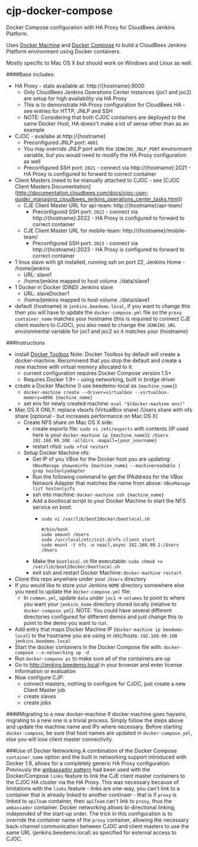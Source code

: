 # cjp-docker-compose
Docker Compose configuration with HA Proxy for CloudBees Jenkins Platform.

Uses [Docker Machine](http://docs.docker.com/machine/) and [Docker Compose](https://docs.docker.com/compose/) to build a CloudBees Jenkins Platform environment using Docker containers.

Mostly specific to Mac OS X but should work on Windows and Linux as well.

####Base includes:
- HA Proxy  - stats available at: http://{hostname}:9000
  - Only CloudBees Jenkins Operations Center instances (joc1 and joc2) are setup for high availability via HA Proxy
  - This is to demonstrate HA Proxy configuration for CloudBees HA - see entries for HTTP, JNLP and SSH
  - NOTE: Considering that both CJOC containers are deployed to the same Docker Host, HA doesn't make a lot of sense other than as an example
- CJOC - availabe at http://{hostname}
  - Preconfigured JNLP port: `4001`
  - You may override JNLP port with the `JENKINS_JNLP_PORT` environment variable, but you would need to modify the HA Proxy configuration as well
  - Preconfigured SSH port: `2021` - connect via http://{hostname}:2021 - HA Proxy is configured to forward to correct container
- Client Masters (need to be manually attached to CJOC - see [CJOC Client Masters Documentation] (http://documentation.cloudbees.com/docs/cjoc-user-guide/_managing_cloudbees_jenkins_operations_center_tasks.html))
  - CJE Client Master URL for api-team: http://{hostname}/api-team/
    - Preconfigured SSH port: `2022` - connect via http://{hostname}:2022 - HA Proxy is configured to forward to correct container
  - CJE Client Master URL for mobile-team: http://{hostname}/mobile-team/
    - Preconfigured SSH port: `2023` - connect via http://{hostname}:2023 - HA Proxy is configured to forward to correct container
- 1 linux slave with git installed, running ssh on port 22, Jenkins Home - /home/jenkins
  - URL: slave1
  - /home/jenkins mapped to host volume ./data/slave1
- 1 Docker in Docker (DIND) Jenkins slave
  - URL: slaveDocker1
  - /home/jenkins mapped to host volume ./data/slave1
- default {hostname} is `jenkins.beedemo.local`, if you want to change this then you will have to update the `docker-compose.yml` file so the `proxy` `container_name` matches your hostname (this is required to connect CJE client masters to CJOC), you also need to change the `JENKINS_URL` environmental variable for joc1 and joc2 so it matches your {hostname}

###Instructions
- install [Docker Toolbox](https://www.docker.com/docker-toolbox)
   Note: Docker Toolbox by default will create a docker-machine. Recommend that you stop the default and create a new machine with virtual memory allocated to it. 
  - current configuration requires Docker Compose version 1.5+
  - Requires Docker 1.9+ - using networking, built in bridge driver
- create a Docker Machine (I use beedemo-local as `{machine_name}`)
  - `docker-machine create --driver=virtualbox --virtualbox-memory=4096 {machine_name}`
  - set env for newly created machine: `eval "$(docker-machine env)"`
- Mac OS X ONLY: replace vboxfs (VirtualBox share) /Users share with nfs share [optional - but increases performance on Mac OS X]
  - Create NFS share on Mac OS X side:
    - create exports file: `sudo vi /etc/exports` with contents (IP used here is your `docker-machine ip {machine_name}`): `/Users 192.168.99.100 -alldirs -mapall={your_username}`
    - restart nfsd: `sudo nfsd restart`
  - Setup Docker Machine nfs:
    - Get IP of you VBox for the Docker host you are updating: `VBoxManage showvminfo {machine_name} --machinereadable | grep hostonlyadapter`
    - Run the following command to get the IPAddress for the VBox Network Adapter that matches the name from above: `VBoxManage list hostonlyifs`
	- ssh into machine: `docker-machine ssh {machine_name}`
    - Add a bootlocal script to your Docker Machine to start the NFS service on boot:
      - `sudo vi /var/lib/boot2docker/bootlocal.sh`
        
        ```
        #/bin/bash
        sudo umount /Users
        sudo /usr/local/etc/init.d/nfs-client start
        sudo mount -t nfs -o noacl,async 192.168.99.1:/Users /Users
        ```
    - Make the `bootlocal.sh` file executable: `sudo chmod +x /var/lib/boot2docker/bootlocal.sh`
    - exit ssh and restart Docker Machine: `docker-machine restart`
- Clone this repo anywhere under your `/Users` directory
- If you would like to store your Jenkins `HOME` directory somewhere else you need to update the `docker-compose.yml` file:
  - In `common.yml`, update `data` under `joc1` -> `volumes` to point to where you want your `jenkins_home` directory stored locally (relative to `docker-compose.yml`).
  NOTE: You could have several different directories configured for different demos and just change this to point to the demo you want to run.
- Add entry that maps Docker Machine IP (`docker-machine ip beedemo-local`) to the hostname you are using in /etc/hosts: `192.168.99.100  jenkins.beedemo.local`
- Start the docker containers in the Docker Compose file with: `docker-compose --x-networking up -d`
- Run `docker-compose ps` to make sure all of the containers are up 
- Go to http://jenkins.beedemo.local in your browser and enter license information or evaluation
- Now configure CJP:
  - connect masters, nothing to configure for CJOC, just create a new Client Master job
  - create slaves
  - create jobs
 
####Migrating to a new docker-machine
If docker machine goes haywire, migrating to a new one is a trivial process. Simply follow the steps above and update the machine name and IPs where necessary. Before starting `docker-compose`, be sure that host names are updated in `docker-compose.yml`, else you will lose client master connectivity.

###Use of Docker Networking
A combination of the Docker Compose `container_name` option and the built in networking support introduced with Docker 1.9, allows for a completely generic HA Proxy configuration.  Previously the [ambassador pattern](https://docs.docker.com/engine/articles/ambassador_pattern_linking/) had been used with the Docker/Compose `links` feature to link the CJE client master containers to the CJOC HA cluster via the HA Proxy.  This was necessary because of limitations with the `links` feature - links are one-way, you can't link to a container that is already linked to another continaer - that is if `proxy` is linked to `apiTeam` container, then `apiTeam` can't link to `proxy`, thus the `ambassador` container.  Docker networking allows bi-directional linking, independed of the start-up order.  The trick in this configuration is to override the container name of the `proxy` container, allowing the necessary back-channel communication between CJOC and client masters to use the same URL (jenkins.beedemo.local) as specified for external access to CJOC.
